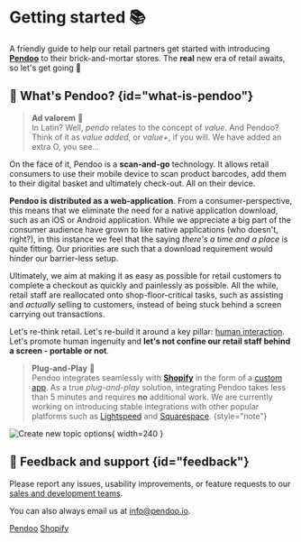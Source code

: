 # Getting started :books:

A friendly guide to help our retail partners get started with introducing <b><a href="https://pendoo.io">Pendoo</a></b> to their brick-and-mortar stores.
The <b>real</b> new era of retail awaits, so let's get going :rocket:


## :microscope: What's Pendoo? {id="what-is-pendoo"}
><b>Ad valorem</b> :tophat:<br/>
>In Latin? Well, <i>pendo</i> relates to the concept of <i>value</i>. And Pendoo? Think 
>of it as <i>value added</i>, or <i>value+</i>, if you will. We have added an extra O, you see...

On the face of it, Pendoo is a <b>scan-and-go</b> technology. It allows retail consumers to use their mobile device to scan 
product barcodes, add them to their digital basket and ultimately check-out. All on their device.

**Pendoo is distributed as a web-application**. From a consumer-perspective, this means that we eliminate the need for a native application download, 
such as an iOS or Android application. While we appreciate a big part of the consumer audience have grown to like native applications (who doesn't, right?), in this 
instance we feel that the saying <i>there's a time and a place</i> is quite fitting. 
Our priorities are such that a download requirement would hinder our barrier-less setup. 

Ultimately, we aim at making it as easy as possible for retail customers to complete a checkout as quickly and painlessly as possible. 
All the while, retail staff are reallocated onto shop-floor-critical tasks, such as assisting and <i>actually</i> selling to customers, 
instead of being stuck behind a screen carrying out transactions. 

Let's re-think retail. Let's re-build it around a key pillar: <u>human interaction</u>. Let's promote human ingenuity and 
**let's not confine our retail staff behind a screen - portable or not**.

><b>Plug-and-Play</b> :circus_tent: <br/>
>Pendoo integrates seamlessly with <a href="https://shopify.com"><b>Shopify</b></a> in the form of a <a href="https://help.shopify.com/en/manual/apps/app-types/custom-apps">custom app</a>.
>As a true <i>plug-and-play</i> solution, integrating Pendoo takes less than 5 minutes and requires <b>no</b> additional work.
>We are currently working on introducing stable integrations with other popular platforms such as <a href="https://lightspeedhq.com">Lightspeed</a> and <a href="https://squarespace.com">Squarespace</a>.
{style="note"}


![Create new topic options](scan.svg){ width=240 }

## :incoming_envelope: Feedback and support {id="feedback"}
Please report any issues, usability improvements, or feature requests to our
<a href="https://pendoo.io/contact">sales and development teams</a>.

You can also always email us at [info@pendoo.io](mailto:info@pendoo.io).

<seealso>
    <category ref="pendoo">
        <a href="https://pendoo.io">Pendoo</a>
        <a href="https://shopify.com">Shopify</a>
    </category>
</seealso>
